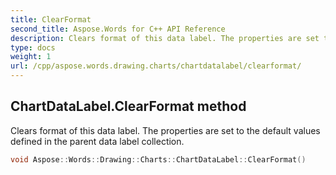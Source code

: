 ```yaml
---
title: ClearFormat
second_title: Aspose.Words for C++ API Reference
description: Clears format of this data label. The properties are set to the default values defined in the parent data label collection.
type: docs
weight: 1
url: /cpp/aspose.words.drawing.charts/chartdatalabel/clearformat/
---
```

## ChartDataLabel.ClearFormat method


Clears format of this data label. The properties are set to the default values defined in the parent data label collection.

```cpp
void Aspose::Words::Drawing::Charts::ChartDataLabel::ClearFormat()
```

